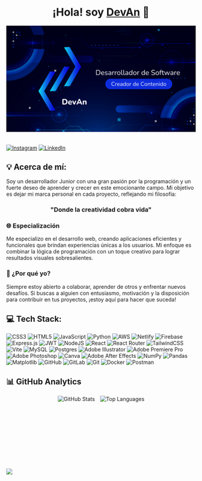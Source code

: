 <div align="center">
<h1 align="center">¡Hola! soy <a href="#">DevAn</a> 👋</h1>

</div>

<div align="center">
<img src="./Nunito.png" alt="Banner" >
</div>

<br>

[![Instagram](https://img.shields.io/badge/Instagram-%23E4405F.svg?logo=Instagram&logoColor=white)](https://instagram.com/dev.an.01?igsh=eDVyN3IzaHg4a3Zr) [![LinkedIn](https://img.shields.io/badge/LinkedIn-%230077B5.svg?logo=linkedin&logoColor=white)](https://linkedin.com/in/angelnietodevan/)

<h2>💡 Acerca de mí:</h2> 


Soy un desarrollador Junior con una gran pasión por la programación y un fuerte deseo de aprender y crecer en este emocionante campo. Mi objetivo es dejar mi marca personal en cada proyecto, reflejando mi filosofía:

<h3 align="center">"Donde la creatividad cobra vida"</h3>

### 🌐 Especialización
Me especializo en el desarrollo web, creando aplicaciones eficientes y funcionales que brindan experiencias únicas a los usuarios. Mi enfoque es combinar la lógica de programación con un toque creativo para lograr resultados visuales sobresalientes.

### 🚀 ¿Por qué yo?
Siempre estoy abierto a colaborar, aprender de otros y enfrentar nuevos desafíos. Si buscas a alguien con entusiasmo, motivación y la disposición para contribuir en tus proyectos, ¡estoy aquí para hacer que suceda!



<h2>💻 Tech Stack:</h2> 

![CSS3](https://img.shields.io/badge/css3-%231572B6.svg?style=for-the-badge&logo=css3&logoColor=white) ![HTML5](https://img.shields.io/badge/html5-%23E34F26.svg?style=for-the-badge&logo=html5&logoColor=white) ![JavaScript](https://img.shields.io/badge/javascript-%23323330.svg?style=for-the-badge&logo=javascript&logoColor=%23F7DF1E) ![Python](https://img.shields.io/badge/python-3670A0?style=for-the-badge&logo=python&logoColor=ffdd54) ![AWS](https://img.shields.io/badge/AWS-%23FF9900.svg?style=for-the-badge&logo=amazon-aws&logoColor=white) ![Netlify](https://img.shields.io/badge/netlify-%23000000.svg?style=for-the-badge&logo=netlify&logoColor=#00C7B7) ![Firebase](https://img.shields.io/badge/firebase-%23039BE5.svg?style=for-the-badge&logo=firebase) ![Express.js](https://img.shields.io/badge/express.js-%23404d59.svg?style=for-the-badge&logo=express&logoColor=%2361DAFB) ![JWT](https://img.shields.io/badge/JWT-black?style=for-the-badge&logo=JSON%20web%20tokens) ![NodeJS](https://img.shields.io/badge/node.js-6DA55F?style=for-the-badge&logo=node.js&logoColor=white) ![React](https://img.shields.io/badge/react-%2320232a.svg?style=for-the-badge&logo=react&logoColor=%2361DAFB) ![React Router](https://img.shields.io/badge/React_Router-CA4245?style=for-the-badge&logo=react-router&logoColor=white) ![TailwindCSS](https://img.shields.io/badge/tailwindcss-%2338B2AC.svg?style=for-the-badge&logo=tailwind-css&logoColor=white) ![Vite](https://img.shields.io/badge/vite-%23646CFF.svg?style=for-the-badge&logo=vite&logoColor=white) ![MySQL](https://img.shields.io/badge/mysql-4479A1.svg?style=for-the-badge&logo=mysql&logoColor=white) ![Postgres](https://img.shields.io/badge/postgres-%23316192.svg?style=for-the-badge&logo=postgresql&logoColor=white) ![Adobe Illustrator](https://img.shields.io/badge/adobe%20illustrator-%23FF9A00.svg?style=for-the-badge&logo=adobe%20illustrator&logoColor=white) ![Adobe Premiere Pro](https://img.shields.io/badge/Adobe%20Premiere%20Pro-9999FF.svg?style=for-the-badge&logo=Adobe%20Premiere%20Pro&logoColor=white) ![Adobe Photoshop](https://img.shields.io/badge/adobe%20photoshop-%2331A8FF.svg?style=for-the-badge&logo=adobe%20photoshop&logoColor=white) ![Canva](https://img.shields.io/badge/Canva-%2300C4CC.svg?style=for-the-badge&logo=Canva&logoColor=white) ![Adobe After Effects](https://img.shields.io/badge/Adobe%20After%20Effects-9999FF.svg?style=for-the-badge&logo=Adobe%20After%20Effects&logoColor=white) ![NumPy](https://img.shields.io/badge/numpy-%23013243.svg?style=for-the-badge&logo=numpy&logoColor=white) ![Pandas](https://img.shields.io/badge/pandas-%23150458.svg?style=for-the-badge&logo=pandas&logoColor=white) ![Matplotlib](https://img.shields.io/badge/Matplotlib-%23ffffff.svg?style=for-the-badge&logo=Matplotlib&logoColor=black) ![GitHub](https://img.shields.io/badge/github-%23121011.svg?style=for-the-badge&logo=github&logoColor=white) ![GitLab](https://img.shields.io/badge/gitlab-%23181717.svg?style=for-the-badge&logo=gitlab&logoColor=white) ![Git](https://img.shields.io/badge/git-%23F05033.svg?style=for-the-badge&logo=git&logoColor=white) ![Docker](https://img.shields.io/badge/docker-%230db7ed.svg?style=for-the-badge&logo=docker&logoColor=white) ![Postman](https://img.shields.io/badge/Postman-FF6C37?style=for-the-badge&logo=postman&logoColor=white)

<h2>📊 GitHub Analytics</h2>


<!--
<p align="center">
<a href="https://github.com/DevAn-Projects">
  <img height="180em" src="https://github-readme-stats-eight-theta.vercel.app/api?username=DevAn-Projects&show_icons=true&theme=algolia&include_all_commits=true&count_private=true"/>
  <img height="180em" src="https://github-readme-stats-eight-theta.vercel.app/api/top-langs/?username=DevAn-Projects&layout=compact&langs_count=8&theme=algolia"/>
</a>
</p>
-->






<p align="center">
  <picture>
    <source
      srcset="https://github-readme-stats-eight-theta.vercel.app/api?username=DevAn-Projects&show_icons=true&theme=algolia&include_all_commits=true&count_private=true"
      media="(prefers-color-scheme: dark)"
    />
    <source
      srcset="https://github-readme-stats-eight-theta.vercel.app/api?username=DevAn-Projects&show_icons=true&theme=algolia&include_all_commits=true&count_private=true"
      media="(prefers-color-scheme: light), (prefers-color-scheme: no-preference)"
    />
    <img 
      src="https://github-readme-stats-eight-theta.vercel.app/api?username=DevAn-Projects&show_icons=true&theme=algolia&include_all_commits=true&count_private=true" 
      alt="GitHub Stats" 
      height="180em" 
      style="display: inline-block; vertical-align: top; margin-right: 10px;"
    />
  </picture>
   <!-- <a href="https://github.com/DevAn-Projects">
    <img height="180em" 
         src="https://github-readme-stats-eight-theta.vercel.app/api/top-langs/?username=DevAn-Projects&layout=compact&langs_count=8&theme=algolia"
         alt="Top Languages"
         style="display: inline-block; vertical-align: top;"
    />
  </a> -->

  <a href="https://github.com/DevAn-Projects">
    <img height="180em" 
         src="https://github-readme-stats.vercel.app/api/top-langs/?username=DevAn-Projects&layout=compact&langs_count=8&theme=algolia"
         alt="Top Languages"
         style="display: inline-block; vertical-align: top;"
    />
  </a> 
</p>




<a href="https://visitcount.itsvg.in">
  <img src="https://visitcount.itsvg.in/api?id=DevAn-Projects&label=Vistas%20de%20perfil&color=1&icon=0&pretty=true" />
</a>



<!--
**DevAn-Projects/DevAn-Projects** is a ✨ _special_ ✨ repository because its `README.md` (this file) appears on your GitHub profile.

Here are some ideas to get you started:

- 🔭 I’m currently working on ...
- 🌱 I’m currently learning ...
- 👯 I’m looking to collaborate on ...
- 🤔 I’m looking for help with ...
- 💬 Ask me about ...
- 📫 How to reach me: ...
- 😄 Pronouns: ...
- ⚡ Fun fact: ...
-->
